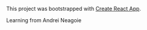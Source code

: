 This project was bootstrapped with [Create React App](https://github.com/facebookincubator/create-react-app).

Learning from Andrei Neagoie
